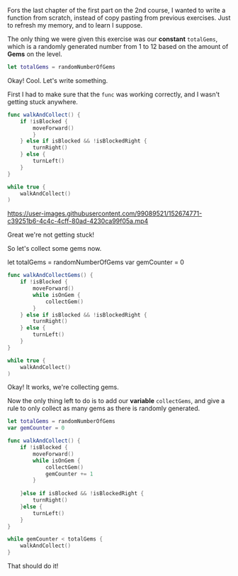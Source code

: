 Fors the last chapter of the first part on the 2nd course, I wanted to write a function from scratch, instead of copy pasting from previous exercises.
Just to refresh my memory, and to learn I suppose.

The only thing we were given this exercise was our **constant** `totalGems`, which is a randomly generated number from 1 to 12 based on the amount of 
**Gems** on the level.

```swift
let totalGems = randomNumberOfGems
```

Okay! Cool. Let's write something.

First I had to make sure that the `func` was working correctly, and I wasn't getting stuck anywhere.

```Swift
func walkAndCollect() {
    if !isBlocked {
        moveForward()
        }
    } else if isBlocked && !isBlockedRight {
        turnRight()
    } else {
        turnLeft()
    }
}

while true {
    walkAndCollect()
)
```
https://user-images.githubusercontent.com/99089521/152674771-c39251b6-4c4c-4cff-80ad-4230ca99f05a.mp4

Great we're not getting stuck!

So let's collect some gems now.

let totalGems = randomNumberOfGems
var gemCounter = 0

```swift
func walkAndCollectGems() {
    if !isBlocked {
        moveForward()
        while isOnGem {
            collectGem()
        }
    } else if isBlocked && !isBlockedRight {
        turnRight()
    } else {
        turnLeft()
    }
}

while true {
    walkAndCollect()
)
```

Okay! It works, we're collecting gems.

Now the only thing left to do is to add our **variable** `collectGems`, and give a rule to only collect as many gems as there is randomly generated.

```swift
let totalGems = randomNumberOfGems
var gemCounter = 0

func walkAndCollect() {
    if !isBlocked {
        moveForward()
        while isOnGem {
            collectGem()
            gemCounter += 1
        }
        
    }else if isBlocked && !isBlockedRight {
        turnRight()
    }else {
        turnLeft()
    }
}

while gemCounter < totalGems {
    walkAndCollect()
}
```

That should do it! 

